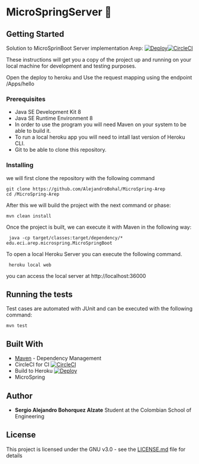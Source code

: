 # MicroSpringServer  :rocket:

## Getting Started
Solution to MicroSprinBoot Server implementation Arep:
[![Deploy](https://www.herokucdn.com/deploy/button.svg)](https://cryptic-cliffs-94626.herokuapp.com/)[![CircleCI](https://circleci.com/gh/AlejandroBohal/MicroSpring-Arep.svg?style=svg)](https://circleci.com/gh/AlejandroBohal/MicroSpring-Arep) 

These instructions will get you a copy of the project up and running on your local machine for development and testing purposes. 

Open the deploy to heroku and Use the request mapping using the endpoint
/Apps/hello

### Prerequisites

- Java SE Development Kit 8
- Java SE Runtime Environment 8
- In order to use the program you will need Maven on your system to be able to build it.
- To run a local heroku app you will need to intall last version of Heroku CLI.
- Git to be able to clone this repository. 


### Installing

we will first clone the repository with the following command

```
git clone https://github.com/AlejandroBohal/MicroSpring-Arep
cd /MicroSpring-Arep
```

After this we will build the project with the next command or phase:
```
mvn clean install
```
Once the project is built, we can execute it with Maven in the following way:
```
 java -cp target/classes:target/dependency/* edu.eci.arep.microspring.MicroSpringBoot
```
To open a local Heroku Server you can execute the following command.
```
 heroku local web
```
you can access the local server at http://localhost:36000


## Running the tests

Test cases are automated with JUnit and can be executed with the following command:
```
mvn test
```

## Built With

* [Maven](https://maven.apache.org/) - Dependency Management
* CircleCI for CI
    [![CircleCI](https://circleci.com/gh/AlejandroBohal/AREP-CalculadoraEstadistica.svg?style=svg)](https://circleci.com/gh/AlejandroBohal/AREP-CalculadoraEstadistica)
* Build to Heroku
    [![Deploy](https://www.herokucdn.com/deploy/button.svg)](http://fathomless-bayou-96611.herokuapp.com/)
*  MicroSpring



## Author

* **Sergio Alejandro Bohorquez Alzate** 
Student at the Colombian School of Engineering

## License

This project is licensed under the GNU v3.0 - see the [LICENSE.md](LICENSE.md) file for details
